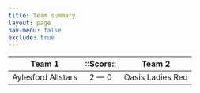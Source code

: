 ```yaml
---
title: Team summary
layout: page
nav-menu: false
exclude: true
---
```




|       Team 1       |  ::Score::  |      Team 2      |
|:------------------:|:-----------:|:----------------:|
| Aylesford Allstars | 2 &mdash; 0 | Oasis Ladies Red |

 <br /><br /><br />